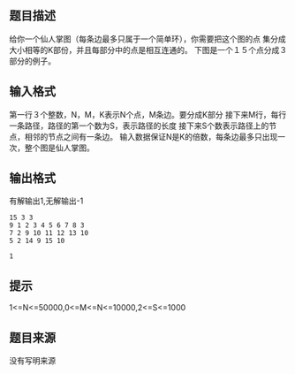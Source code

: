 


## 题目描述
给你一个仙人掌图（每条边最多只属于一个简单环），你需要把这个图的点
集分成大小相等的K部份，并且每部分中的点是相互连通的。
下图是一个１５个点分成３部分的例子。
## 输入格式
第一行３个整数，N，M，K表示N个点，M条边。要分成K部分
接下来M行，每行一条路径，路径的第一个数为S，表示路径的长度
接下来S个数表示路径上的节点，相邻的节点之间有一条边。
输入数据保证N是K的倍数，每条边最多只出现一次，整个图是仙人掌图。
## 输出格式
有解输出1,无解输出-1

```input1
15 3 3
9 1 2 3 4 5 6 7 8 3
7 2 9 10 11 12 13 10
5 2 14 9 15 10

```
```output1
1
```

## 提示
1<=N<=50000,0<=M<=N<=10000,2<=S<=1000
## 题目来源
没有写明来源


